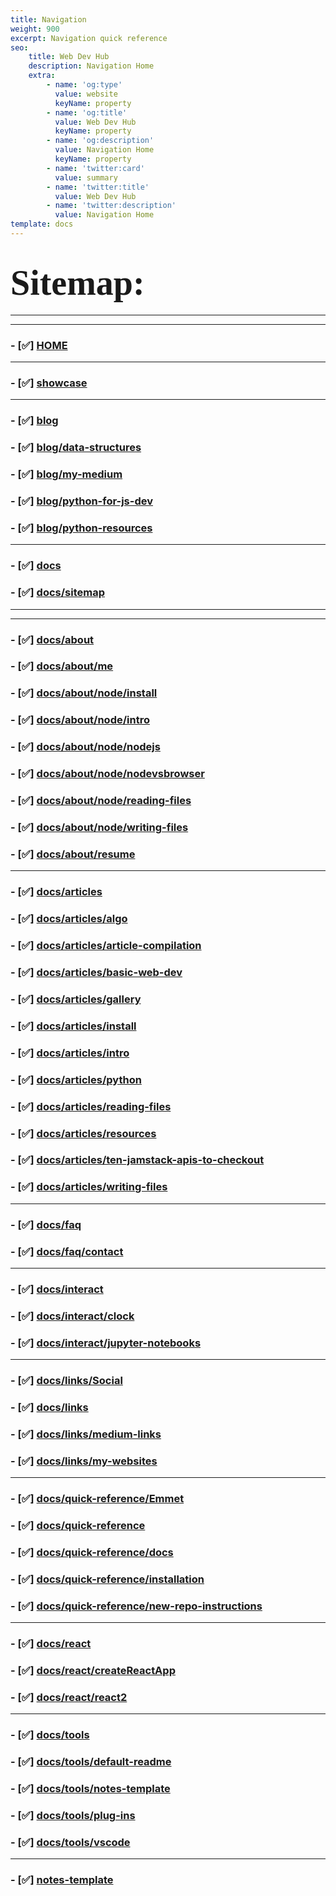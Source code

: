 ```yaml
---
title: Navigation
weight: 900
excerpt: Navigation quick reference
seo:
    title: Web Dev Hub
    description: Navigation Home
    extra:
        - name: 'og:type'
          value: website
          keyName: property
        - name: 'og:title'
          value: Web Dev Hub
          keyName: property
        - name: 'og:description'
          value: Navigation Home
          keyName: property
        - name: 'twitter:card'
          value: summary
        - name: 'twitter:title'
          value: Web Dev Hub
        - name: 'twitter:description'
          value: Navigation Home
template: docs
---
```


# <span style="align-self:center;margin:auto; font-family:Papyrus; font-size:2em;">Sitemap:</span>

---

---

### - [✅] [HOME](https://bgoonz-blog.netlify.app/)

---

### - [✅] [showcase](https://bgoonz-blog.netlify.app/showcase/)

---

### - [✅] [blog](https://bgoonz-blog.netlify.app/blog/)

### - [✅] [blog/data-structures](https://bgoonz-blog.netlify.app/blog/data-structures/)

### - [✅] [blog/my-medium](https://bgoonz-blog.netlify.app/blog/my-medium/)

### - [✅] [blog/python-for-js-dev](https://bgoonz-blog.netlify.app/blog/python-for-js-dev/)

### - [✅] [blog/python-resources](https://bgoonz-blog.netlify.app/blog/python-resources/)

---

### - [✅] [docs](https://bgoonz-blog.netlify.app/docs/)

### - [✅] [docs/sitemap](https://bgoonz-blog.netlify.app/docs/sitemap/)

---

---

### - [✅] [docs/about](https://bgoonz-blog.netlify.app/docs/about/)

### - [✅] [docs/about/me](https://bgoonz-blog.netlify.app/docs/about/me/)

### - [✅] [docs/about/node/install](https://bgoonz-blog.netlify.app/docs/about/node/install/)

### - [✅] [docs/about/node/intro](https://bgoonz-blog.netlify.app/docs/about/node/intro/)

### - [✅] [docs/about/node/nodejs](https://bgoonz-blog.netlify.app/docs/about/node/nodejs/)

### - [✅] [docs/about/node/nodevsbrowser](https://bgoonz-blog.netlify.app/docs/about/node/nodevsbrowser/)

### - [✅] [docs/about/node/reading-files](https://bgoonz-blog.netlify.app/docs/about/node/reading-files/)

### - [✅] [docs/about/node/writing-files](https://bgoonz-blog.netlify.app/docs/about/node/writing-files/)

### - [✅] [docs/about/resume](https://bgoonz-blog.netlify.app/docs/about/resume/)

---

### - [✅] [docs/articles](https://bgoonz-blog.netlify.app/docs/articles/)

### - [✅] [docs/articles/algo](https://bgoonz-blog.netlify.app/docs/articles/algo/)

### - [✅] [docs/articles/article-compilation](https://bgoonz-blog.netlify.app/docs/articles/article-compilation/)

### - [✅] [docs/articles/basic-web-dev](https://bgoonz-blog.netlify.app/docs/articles/basic-web-dev/)

### - [✅] [docs/articles/gallery](https://bgoonz-blog.netlify.app/docs/articles/gallery/)

### - [✅] [docs/articles/install](https://bgoonz-blog.netlify.app/docs/articles/install/)

### - [✅] [docs/articles/intro](https://bgoonz-blog.netlify.app/docs/articles/intro/)

### - [✅] [docs/articles/python](https://bgoonz-blog.netlify.app/docs/articles/python/)

### - [✅] [docs/articles/reading-files](https://bgoonz-blog.netlify.app/docs/articles/reading-files/)

### - [✅] [docs/articles/resources](https://bgoonz-blog.netlify.app/docs/articles/resources/)

### - [✅] [docs/articles/ten-jamstack-apis-to-checkout](https://bgoonz-blog.netlify.app/docs/articles/ten-jamstack-apis-to-checkout/)

### - [✅] [docs/articles/writing-files](https://bgoonz-blog.netlify.app/docs/articles/writing-files/)

---

### - [✅] [docs/faq](https://bgoonz-blog.netlify.app/docs/faq/)

### - [✅] [docs/faq/contact](https://bgoonz-blog.netlify.app/docs/faq/contact/)

---

### - [✅] [docs/interact](https://bgoonz-blog.netlify.app/docs/interact/)

### - [✅] [docs/interact/clock](https://bgoonz-blog.netlify.app/docs/interact/clock/)

### - [✅] [docs/interact/jupyter-notebooks](https://bgoonz-blog.netlify.app/docs/interact/jupyter-notebooks/)

---

### - [✅] [docs/links/Social](https://bgoonz-blog.netlify.app/docs/links/Social/)

### - [✅] [docs/links](https://bgoonz-blog.netlify.app/docs/links/)

### - [✅] [docs/links/medium-links](https://bgoonz-blog.netlify.app/docs/links/medium-links/)

### - [✅] [docs/links/my-websites](https://bgoonz-blog.netlify.app/docs/links/my-websites/)

---

### - [✅] [docs/quick-reference/Emmet](https://bgoonz-blog.netlify.app/docs/quick-reference/Emmet/)

### - [✅] [docs/quick-reference](https://bgoonz-blog.netlify.app/docs/quick-reference/)

### - [✅] [docs/quick-reference/docs](https://bgoonz-blog.netlify.app/docs/quick-reference/docs/)

### - [✅] [docs/quick-reference/installation](https://bgoonz-blog.netlify.app/docs/quick-reference/installation/)

### - [✅] [docs/quick-reference/new-repo-instructions](https://bgoonz-blog.netlify.app/docs/quick-reference/new-repo-instructions/)

---

### - [✅] [docs/react](https://bgoonz-blog.netlify.app/docs/react/)

### - [✅] [docs/react/createReactApp](https://bgoonz-blog.netlify.app/docs/react/createReactApp/)

### - [✅] [docs/react/react2](https://bgoonz-blog.netlify.app/docs/react/react2/)

---

### - [✅] [docs/tools](https://bgoonz-blog.netlify.app/docs/tools/)

### - [✅] [docs/tools/default-readme](https://bgoonz-blog.netlify.app/docs/tools/default-readme/)

### - [✅] [docs/tools/notes-template](https://bgoonz-blog.netlify.app/docs/tools/notes-template/)

### - [✅] [docs/tools/plug-ins](https://bgoonz-blog.netlify.app/docs/tools/plug-ins/)

### - [✅] [docs/tools/vscode](https://bgoonz-blog.netlify.app/docs/tools/vscode/)

---

### - [✅] [notes-template](https://bgoonz-blog.netlify.app/notes-template/)
